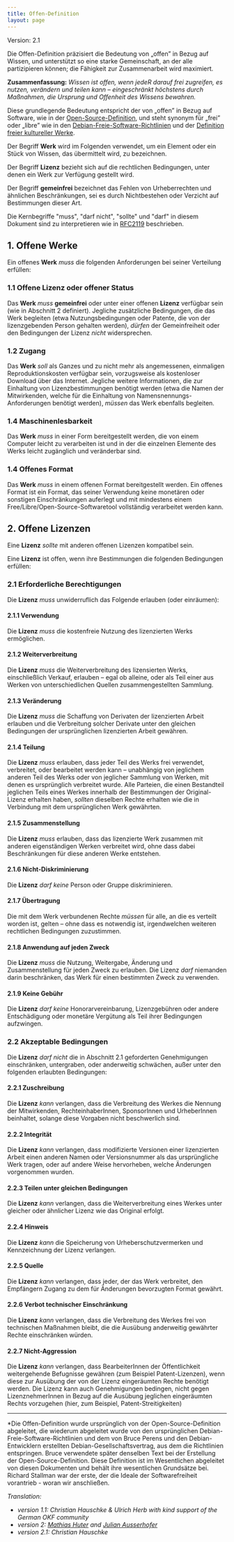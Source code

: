 ```yaml
---
title: Offen-Definition
layout: page
---
```


Version: 2.1

Die Offen-Definition präzisiert die Bedeutung von „offen” in Bezug auf Wissen, und unterstützt so eine starke Gemeinschaft, an der alle partizipieren können; die Fähigkeit zur Zusammenarbeit wird maximiert.

**Zusammenfassung:** *Wissen ist offen, wenn jedeR darauf frei zugreifen, es nutzen, verändern und teilen kann – eingeschränkt höchstens durch Maßnahmen, die Ursprung und Offenheit des Wissens bewahren.*

Diese grundlegende Bedeutung entspricht der von „offen” in Bezug auf Software, wie in der [Open-Source-Definition](https://opensource.org/docs/osd), und steht synonym für „frei” oder „libre” wie in den [Debian-Freie-Software-Richtlinien](https://www.debian.org/social_contract) und der [Definition freier kultureller Werke](https://de.wikipedia.org/wiki/Definition_freier_kultureller_Werke).

Der Begriff **Werk** wird im Folgenden verwendet, um ein Element oder ein Stück von Wissen, das übermittelt wird, zu bezeichnen.

Der Begriff **Lizenz** bezieht sich auf die rechtlichen Bedingungen, unter denen ein Werk zur Verfügung gestellt wird. 

Der Begriff **gemeinfrei** bezeichnet das Fehlen von Urheberrechten und ähnlichen Beschränkungen, sei es durch Nichtbestehen oder Verzicht auf Bestimmungen dieser Art.

Die Kernbegriffe "muss", "darf nicht", "sollte" und "darf" in diesem Dokument sind zu interpretieren wie in [RFC2119](https://tools.ietf.org/html/rfc2119) beschrieben.

## 1. Offene Werke

Ein offenes **Werk** *muss* die folgenden Anforderungen bei seiner Verteilung erfüllen:

### 1.1 Offene Lizenz oder offener Status

Das **Werk** *muss* **gemeinfrei** oder unter einer offenen **Lizenz** verfügbar sein (wie in Abschnitt 2 definiert). Jegliche zusätzliche Bedingungen, die das Werk begleiten (etwa Nutzungsbedingungen oder Patente, die von der lizenzgebenden Person gehalten werden), *dürfen* der Gemeinfreiheit oder den Bedingungen der Lizenz *nicht* widersprechen.

### 1.2 Zugang

Das **Werk** *soll* als Ganzes und zu nicht mehr als angemessenen, einmaligen Reproduktionskosten verfügbar sein, vorzugsweise als kostenloser Download über das Internet. Jegliche weitere Informationen, die zur Einhaltung von Lizenzbestimmungen benötigt werden (etwa die Namen der Mitwirkenden, welche für die Einhaltung von Namensnennungs-Anforderungen benötigt werden), *müssen* das Werk ebenfalls begleiten.

### 1.4 Maschinenlesbarkeit

Das **Werk** *muss* in einer Form bereitgestellt werden, die von einem Computer leicht zu verarbeiten ist und in der die einzelnen Elemente des Werks leicht zugänglich und veränderbar sind.

### 1.4 Offenes Format

Das **Werk** *muss* in einem offenen Format bereitgestellt werden. Ein offenes Format ist ein Format, das seiner Verwendung keine monetären oder sonstigen Einschränkungen auferlegt und mit mindestens einem Free/Libre/Open-Source-Softwaretool vollständig verarbeitet werden kann.

## 2. Offene Lizenzen

Eine **Lizenz** *sollte* mit anderen offenen Lizenzen kompatibel sein.

Eine **Lizenz** ist offen, wenn ihre Bestimmungen die folgenden Bedingungen erfüllen:

### 2.1 Erforderliche Berechtigungen

Die **Lizenz** *muss* unwiderruflich das Folgende erlauben (oder einräumen):

#### 2.1.1 Verwendung

Die **Lizenz** *muss* die kostenfreie Nutzung des lizenzierten Werks ermöglichen.

#### 2.1.2 Weiterverbreitung

Die **Lizenz** *muss* die Weiterverbreitung des lizensierten Werks, einschließlich Verkauf, erlauben – egal ob alleine, oder als Teil einer aus Werken von unterschiedlichen Quellen zusammengestellten Sammlung.

#### 2.1.3 Veränderung

Die **Lizenz** *muss* die Schaffung von Derivaten der lizenzierten Arbeit erlauben und die Verbreitung solcher Derivate unter den gleichen Bedingungen der ursprünglichen lizenzierten Arbeit gewähren.

#### 2.1.4 Teilung

Die **Lizenz** *muss* erlauben, dass jeder Teil des Werks frei verwendet, verbreitet, oder bearbeitet werden kann – unabhängig von jeglichem anderen Teil des Werks oder von jeglicher Sammlung von Werken, mit denen es ursprünglich verbreitet wurde. Alle Parteien, die einen Bestandteil jeglichen Teils eines Werkes innerhalb der Bestimmungen der Original-Lizenz erhalten haben, *sollten* dieselben Rechte erhalten wie die in Verbindung mit dem ursprünglichen Werk gewährten.

#### 2.1.5 Zusammenstellung

Die **Lizenz** *muss* erlauben, dass das lizenzierte Werk zusammen mit anderen eigenständigen Werken verbreitet wird, ohne dass dabei Beschränkungen für diese anderen Werke entstehen.

#### 2.1.6 Nicht-Diskriminierung

Die **Lizenz** *darf keine* Person oder Gruppe diskriminieren.

#### 2.1.7 Übertragung

Die mit dem Werk verbundenen Rechte *müssen* für alle, an die es verteilt worden ist, gelten – ohne dass es notwendig ist, irgendwelchen weiteren rechtlichen Bedingungen zuzustimmen.

#### 2.1.8 Anwendung auf jeden Zweck

Die **Lizenz** *muss* die Nutzung, Weitergabe, Änderung und Zusammenstellung für jeden Zweck zu erlauben. Die Lizenz *darf* niemanden darin beschränken, das Werk für einen bestimmten Zweck zu verwenden.

#### 2.1.9 Keine Gebühr

Die **Lizenz** *darf keine* Honorarvereinbarung, Lizenzgebühren oder andere Entschädigung oder monetäre Vergütung als Teil ihrer Bedingungen aufzwingen.

### 2.2 Akzeptable Bedingungen

Die **Lizenz** *darf nicht* die in Abschnitt 2.1 geforderten Genehmigungen einschränken, untergraben, oder anderweitig schwächen, außer unter den folgenden erlaubten Bedingungen:

#### 2.2.1 Zuschreibung

Die **Lizenz** *kann* verlangen, dass die Verbreitung des Werkes die Nennung der Mitwirkenden, RechteinhaberInnen, SponsorInnen und UrheberInnen beinhaltet, solange diese Vorgaben nicht beschwerlich sind.

#### 2.2.2 Integrität

Die **Lizenz** *kann* verlangen, dass modifizierte Versionen einer lizenzierten Arbeit einen anderen Namen oder Versionsnummer als das ursprüngliche Werk tragen, oder auf andere Weise hervorheben, welche Änderungen vorgenommen wurden.

#### 2.2.3 Teilen unter gleichen Bedingungen

Die **Lizenz** *kann* verlangen, dass die Weiterverbreitung eines Werkes unter gleicher oder ähnlicher Lizenz wie das Original erfolgt.

#### 2.2.4 Hinweis

Die **Lizenz** *kann* die Speicherung von Urheberschutzvermerken und Kennzeichnung der Lizenz verlangen.

#### 2.2.5 Quelle

Die **Lizenz** *kann* verlangen, dass jeder, der das Werk verbreitet, den Empfängern Zugang zu dem für Änderungen bevorzugten Format gewährt.

#### 2.2.6 Verbot technischer Einschränkung

Die **Lizenz** *kann* verlangen, dass die Verbreitung des Werkes frei von technischen Maßnahmen bleibt, die die Ausübung anderweitig gewährter Rechte einschränken würden.

#### 2.2.7 Nicht-Aggression

Die **Lizenz** *kann* verlangen, dass BearbeiterInnen der Öffentlichkeit weitergehende Befugnisse gewähren (zum Beispiel Patent-Lizenzen), wenn diese zur Ausübung der von der Lizenz eingeräumten Rechte benötigt werden. Die Lizenz kann auch Genehmigungen bedingen, nicht gegen LizenznehmerInnen in Bezug auf die Ausübung jeglichen eingeräumten Rechts vorzugehen  (hier, zum Beispiel, Patent-Streitigkeiten)

----
*Die Offen-Definition wurde ursprünglich von der Open-Source-Definition abgeleitet, die wiederum abgeleitet wurde von den ursprünglichen Debian-Freie-Software-Richtlinien und dem von Bruce Perens und den Debian-Entwicklern erstellten Debian-Gesellschaftsvertrag, aus dem die Richtlinien entspringen. Bruce verwendete später denselben Text bei der Erstellung der Open-Source-Definition. Diese Definition ist im Wesentlichen abgeleitet von diesen Dokumenten und behält ihre wesentlichen Grundsätze bei. Richard Stallman war der erste, der die Ideale der Softwarefreiheit vorantrieb - woran wir anschließen.

*Translation:*
 - *version 1.1: Christian Hauschke & Ulrich Herb with kind support of the German OKF community*
 - *version 2: [Mathias Huter](https://twitter.com/mathiashuter) and [Julian Ausserhofer](https://twitter.com/julauss)*
 - *version 2.1: Christian Hauschke*
